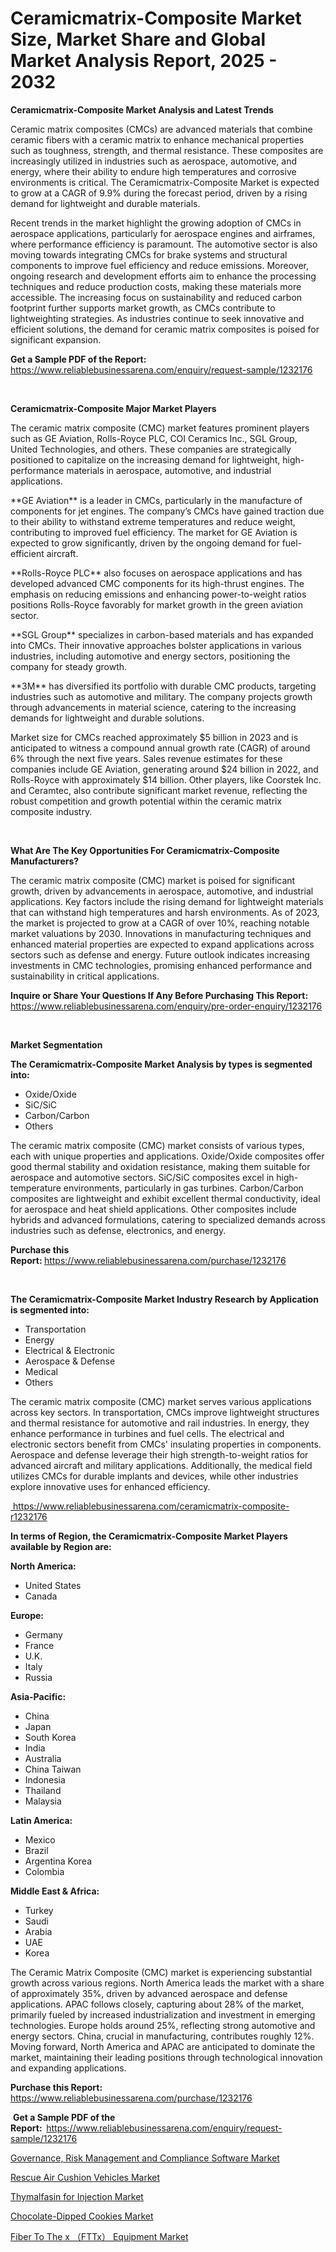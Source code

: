 <p><h1>Ceramicmatrix-Composite Market Size, Market Share and Global Market Analysis Report, 2025 - 2032</h1></p><p><strong>Ceramicmatrix-Composite Market Analysis and Latest Trends</strong></p>
<p><p>Ceramic matrix composites (CMCs) are advanced materials that combine ceramic fibers with a ceramic matrix to enhance mechanical properties such as toughness, strength, and thermal resistance. These composites are increasingly utilized in industries such as aerospace, automotive, and energy, where their ability to endure high temperatures and corrosive environments is critical. The Ceramicmatrix-Composite Market is expected to grow at a CAGR of 9.9% during the forecast period, driven by a rising demand for lightweight and durable materials.</p><p>Recent trends in the market highlight the growing adoption of CMCs in aerospace applications, particularly for aerospace engines and airframes, where performance efficiency is paramount. The automotive sector is also moving towards integrating CMCs for brake systems and structural components to improve fuel efficiency and reduce emissions. Moreover, ongoing research and development efforts aim to enhance the processing techniques and reduce production costs, making these materials more accessible. The increasing focus on sustainability and reduced carbon footprint further supports market growth, as CMCs contribute to lightweighting strategies. As industries continue to seek innovative and efficient solutions, the demand for ceramic matrix composites is poised for significant expansion.</p></p>
<p><strong>Get a Sample PDF of the Report:&nbsp;</strong> <a href="https://www.reliablebusinessarena.com/enquiry/request-sample/1232176?utm_campaign=2130&utm_medium=2&utm_source=Github&utm_content=ia&utm_term=02022025&utm_id=ceramicmatrix-composite">https://www.reliablebusinessarena.com/enquiry/request-sample/1232176</a></p>
<p>&nbsp;</p>
<p><strong>Ceramicmatrix-Composite Major Market Players</strong></p>
<p><p>The ceramic matrix composite (CMC) market features prominent players such as GE Aviation, Rolls-Royce PLC, COI Ceramics Inc., SGL Group, United Technologies, and others. These companies are strategically positioned to capitalize on the increasing demand for lightweight, high-performance materials in aerospace, automotive, and industrial applications.</p><p>**GE Aviation** is a leader in CMCs, particularly in the manufacture of components for jet engines. The company’s CMCs have gained traction due to their ability to withstand extreme temperatures and reduce weight, contributing to improved fuel efficiency. The market for GE Aviation is expected to grow significantly, driven by the ongoing demand for fuel-efficient aircraft.</p><p>**Rolls-Royce PLC** also focuses on aerospace applications and has developed advanced CMC components for its high-thrust engines. The emphasis on reducing emissions and enhancing power-to-weight ratios positions Rolls-Royce favorably for market growth in the green aviation sector.</p><p>**SGL Group** specializes in carbon-based materials and has expanded into CMCs. Their innovative approaches bolster applications in various industries, including automotive and energy sectors, positioning the company for steady growth.</p><p>**3M** has diversified its portfolio with durable CMC products, targeting industries such as automotive and military. The company projects growth through advancements in material science, catering to the increasing demands for lightweight and durable solutions.</p><p>Market size for CMCs reached approximately $5 billion in 2023 and is anticipated to witness a compound annual growth rate (CAGR) of around 6% through the next five years. Sales revenue estimates for these companies include GE Aviation, generating around $24 billion in 2022, and Rolls-Royce with approximately $14 billion. Other players, like Coorstek Inc. and Ceramtec, also contribute significant market revenue, reflecting the robust competition and growth potential within the ceramic matrix composite industry.</p></p>
<p>&nbsp;</p>
<p><strong>What Are The Key Opportunities For Ceramicmatrix-Composite Manufacturers?</strong></p>
<p><p>The ceramic matrix composite (CMC) market is poised for significant growth, driven by advancements in aerospace, automotive, and industrial applications. Key factors include the rising demand for lightweight materials that can withstand high temperatures and harsh environments. As of 2023, the market is projected to grow at a CAGR of over 10%, reaching notable market valuations by 2030. Innovations in manufacturing techniques and enhanced material properties are expected to expand applications across sectors such as defense and energy. Future outlook indicates increasing investments in CMC technologies, promising enhanced performance and sustainability in critical applications.</p></p>
<p><strong>Inquire or Share Your Questions If Any Before Purchasing This Report:</strong> <a href="https://www.reliablebusinessarena.com/enquiry/pre-order-enquiry/1232176?utm_campaign=2130&utm_medium=2&utm_source=Github&utm_content=ia&utm_term=02022025&utm_id=ceramicmatrix-composite">https://www.reliablebusinessarena.com/enquiry/pre-order-enquiry/1232176</a></p>
<p>&nbsp;</p>
<p><strong>Market Segmentation</strong></p>
<p><strong>The Ceramicmatrix-Composite Market Analysis by types is segmented into:</strong></p>
<p><ul><li>Oxide/Oxide</li><li>SiC/SiC</li><li>Carbon/Carbon</li><li>Others</li></ul></p>
<p><p>The ceramic matrix composite (CMC) market consists of various types, each with unique properties and applications. Oxide/Oxide composites offer good thermal stability and oxidation resistance, making them suitable for aerospace and automotive sectors. SiC/SiC composites excel in high-temperature environments, particularly in gas turbines. Carbon/Carbon composites are lightweight and exhibit excellent thermal conductivity, ideal for aerospace and heat shield applications. Other composites include hybrids and advanced formulations, catering to specialized demands across industries such as defense, electronics, and energy.</p></p>
<p><strong>Purchase this Report:&nbsp;</strong><a href="https://www.reliablebusinessarena.com/purchase/1232176?utm_campaign=2130&utm_medium=2&utm_source=Github&utm_content=ia&utm_term=02022025&utm_id=ceramicmatrix-composite">https://www.reliablebusinessarena.com/purchase/1232176</a></p>
<p>&nbsp;</p>
<p><strong>The Ceramicmatrix-Composite Market Industry Research by Application is segmented into:</strong></p>
<p><ul><li>Transportation</li><li>Energy</li><li>Electrical & Electronic</li><li>Aerospace & Defense</li><li>Medical</li><li>Others</li></ul></p>
<p><p>The ceramic matrix composite (CMC) market serves various applications across key sectors. In transportation, CMCs improve lightweight structures and thermal resistance for automotive and rail industries. In energy, they enhance performance in turbines and fuel cells. The electrical and electronic sectors benefit from CMCs' insulating properties in components. Aerospace and defense leverage their high strength-to-weight ratios for advanced aircraft and military applications. Additionally, the medical field utilizes CMCs for durable implants and devices, while other industries explore innovative uses for enhanced efficiency.</p></p>
<p><a href="https://www.reliablebusinessarena.com/ceramicmatrix-composite-r1232176?utm_campaign=2130&utm_medium=2&utm_source=Github&utm_content=ia&utm_term=02022025&utm_id=ceramicmatrix-composite">&nbsp;https://www.reliablebusinessarena.com/ceramicmatrix-composite-r1232176</a></p>
<p><strong>In terms of Region, the Ceramicmatrix-Composite Market Players available by Region are:</strong></p>
<p>
    <p> <strong> North America: </strong>
        <ul>
            <li>United States</li>
            <li>Canada</li>
        </ul>
        </p> 
    <p> <strong> Europe: </strong>
        <ul>
            <li>Germany</li>
            <li>France</li>
            <li>U.K.</li>
            <li>Italy</li>
            <li>Russia</li>
        </ul>
        </p> 
    <p> <strong> Asia-Pacific: </strong>
        <ul>
            <li>China</li>
            <li>Japan</li>
            <li>South Korea</li>
            <li>India</li>
            <li>Australia</li>
            <li>China Taiwan</li>
            <li>Indonesia</li>
            <li>Thailand</li>
            <li>Malaysia</li>
        </ul>
        </p> 
    <p> <strong> Latin America: </strong>
        <ul>
            <li>Mexico</li>
            <li>Brazil</li>
            <li>Argentina Korea</li>
            <li>Colombia</li>
        </ul>
        </p> 
    <p> <strong> Middle East & Africa: </strong>
        <ul>
            <li>Turkey</li>
            <li>Saudi</li>
            <li>Arabia</li>
            <li>UAE</li>
            <li>Korea</li>
        </ul>
    </p>
    </p>
<p><p>The Ceramic Matrix Composite (CMC) market is experiencing substantial growth across various regions. North America leads the market with a share of approximately 35%, driven by advanced aerospace and defense applications. APAC follows closely, capturing about 28% of the market, primarily fueled by increased industrialization and investment in emerging technologies. Europe holds around 25%, reflecting strong automotive and energy sectors. China, crucial in manufacturing, contributes roughly 12%. Moving forward, North America and APAC are anticipated to dominate the market, maintaining their leading positions through technological innovation and expanding applications.</p></p>
<p><strong>Purchase this Report: </strong><a href="https://www.reliablebusinessarena.com/purchase/1232176?utm_campaign=2130&utm_medium=2&utm_source=Github&utm_content=ia&utm_term=02022025&utm_id=ceramicmatrix-composite">https://www.reliablebusinessarena.com/purchase/1232176</a></p>
<p>&nbsp;<strong>Get a Sample PDF of the Report:&nbsp;&nbsp;</strong><a href="https://www.reliablebusinessarena.com/enquiry/request-sample/1232176?utm_campaign=2130&utm_medium=2&utm_source=Github&utm_content=ia&utm_term=02022025&utm_id=ceramicmatrix-composite">https://www.reliablebusinessarena.com/enquiry/request-sample/1232176</a></p>
<p><strong></strong></p>
<p><p><a href="https://www.linkedin.com/pulse/governance-risk-management-compliance-software-market-gutyc?utm_campaign=2130&utm_medium=2&utm_source=Github&utm_content=ia&utm_term=02022025&utm_id=ceramicmatrix-composite">Governance, Risk Management and Compliance Software Market</a></p><p><a href="https://www.linkedin.com/pulse/rescue-air-cushion-vehicles-market-analysis-report-2025-2032-qf1wc?utm_campaign=2130&utm_medium=2&utm_source=Github&utm_content=ia&utm_term=02022025&utm_id=ceramicmatrix-composite">Rescue Air Cushion Vehicles Market</a></p><p><a href="https://www.linkedin.com/pulse/thymalfasin-injection-market-analysis-report-2025-2032-macro-xuebf?utm_campaign=2130&utm_medium=2&utm_source=Github&utm_content=ia&utm_term=02022025&utm_id=ceramicmatrix-composite">Thymalfasin for Injection Market</a></p><p><a href="https://www.linkedin.com/pulse/strategic-market-outlook-chocolate-dipped-cookies-key-moqmf?utm_campaign=2130&utm_medium=2&utm_source=Github&utm_content=ia&utm_term=02022025&utm_id=ceramicmatrix-composite">Chocolate-Dipped Cookies Market</a></p><p><a href="https://www.linkedin.com/pulse/global-fiber-x-fttx-equipment-market-analysis-2025-2032-tpb6f?utm_campaign=2130&utm_medium=2&utm_source=Github&utm_content=ia&utm_term=02022025&utm_id=ceramicmatrix-composite">Fiber To The x （FTTx） Equipment Market</a></p></p>